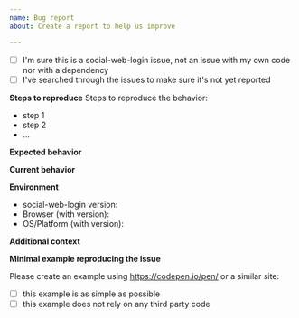 ```yaml
---
name: Bug report
about: Create a report to help us improve

---
```


<!--
Thanks for taking the time to open an issue!
Please provide a general summary of the issue in the title above .
-->

- [ ] I'm sure this is a social-web-login issue, not an issue with my own code nor with a dependency
- [ ] I've searched through the issues to make sure it's not yet reported

**Steps to reproduce**
Steps to reproduce the behavior:
- step 1
- step 2
- ...

**Expected behavior**
<!-- A clear and concise description of what you expected to happen. -->

**Current behavior**
<!-- A clear and concise description of what is actually happening. -->

**Environment**
- social-web-login version:
- Browser (with version):
- OS/Platform (with version):

**Additional context**
<!-- Add any other context about the problem here. -->

**Minimal example reproducing the issue**

Please create an example using https://codepen.io/pen/ or a similar site:

- [ ] this example is as simple as possible
- [ ] this example does not rely on any third party code
